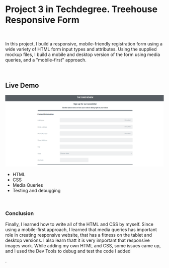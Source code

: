 <h1>Project 3 in Techdegree. Treehouse Responsive Form</h1>
<br>
<p>In this project, I build a responsive, mobile-friendly registration form using a wide variety of HTML form input types and attributes. Using the supplied mockup files, I build a mobile and desktop version of the form using media queries, and a "mobile-first" approach.</p>
<br>
<h2>Live Demo</h2>
<a href="https://lughnizaid.github.io/Project-3-Techdegree-Treehouse/"><img src="snapshot-form.png"></a>
<br>
<ul>
  <li>HTML</li>
  <li>CSS</li>
  <li>Media Queries</li>
  <li>Testing and debugging</li>
</ul>
<br>
<h3>Conclusion</h3>
<p>Finally, I learned how to write all of the HTML and CSS by myself. Since using a mobile-first approach, I learned that media queries has important role in creating responsive website, that has a fitness on the tablet and desktop versions. I also learn thatt it is very important that responsive images work. While adding my own HTML and CSS, some issues came up, and I used the Dev Tools to debug and test the code I added</p>.
